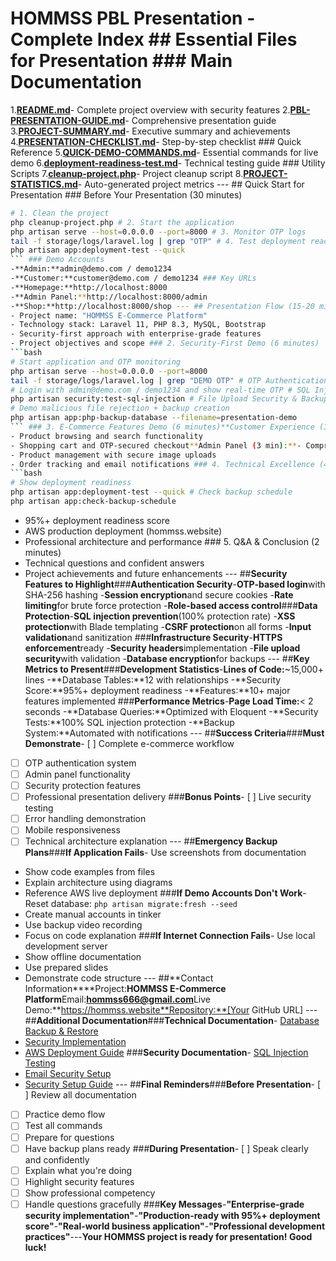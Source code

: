 # HOMMSS PBL Presentation - Complete Index ## Essential Files for Presentation ### Main Documentation
1.**[README.md](README.md)**- Complete project overview with security features
2.**[PBL-PRESENTATION-GUIDE.md](PBL-PRESENTATION-GUIDE.md)**- Comprehensive presentation guide
3.**[PROJECT-SUMMARY.md](PROJECT-SUMMARY.md)**- Executive summary and achievements
4.**[PRESENTATION-CHECKLIST.md](PRESENTATION-CHECKLIST.md)**- Step-by-step checklist ### Quick Reference
5.**[QUICK-DEMO-COMMANDS.md](QUICK-DEMO-COMMANDS.md)**- Essential commands for live demo
6.**[deployment-readiness-test.md](deployment-readiness-test.md)**- Technical testing guide ### Utility Scripts
7.**[cleanup-project.php](cleanup-project.php)**- Project cleanup script
8.**[PROJECT-STATISTICS.md](PROJECT-STATISTICS.md)**- Auto-generated project metrics --- ## Quick Start for Presentation ### Before Your Presentation (30 minutes)
```bash
# 1. Clean the project
php cleanup-project.php # 2. Start the application
php artisan serve --host=0.0.0.0 --port=8000 # 3. Monitor OTP logs
tail -f storage/logs/laravel.log | grep "OTP" # 4. Test deployment readiness
php artisan app:deployment-test --quick
``` ### Demo Accounts
-**Admin:**admin@demo.com / demo1234
-**Customer:**customer@demo.com / demo1234 ### Key URLs
-**Homepage:**http://localhost:8000
-**Admin Panel:**http://localhost:8000/admin
-**Shop:**http://localhost:8000/shop --- ## Presentation Flow (15-20 minutes) ### 1. Introduction (2 minutes)
- Project name: "HOMMSS E-Commerce Platform"
- Technology stack: Laravel 11, PHP 8.3, MySQL, Bootstrap
- Security-first approach with enterprise-grade features
- Project objectives and scope ### 2. Security-First Demo (6 minutes)
```bash
# Start application and OTP monitoring
php artisan serve --host=0.0.0.0 --port=8000
tail -f storage/logs/laravel.log | grep "DEMO OTP" # OTP Authentication (2 min)
# Login with admin@demo.com / demo1234 and show real-time OTP # SQL Injection Protection (2 min)
php artisan security:test-sql-injection # File Upload Security & Backup System (2 min)
# Demo malicious file rejection + backup creation
php artisan app:php-backup-database --filename=presentation-demo
``` ### 3. E-Commerce Features Demo (6 minutes)**Customer Experience (3 min):**- Professional homepage design
- Product browsing and search functionality
- Shopping cart and OTP-secured checkout**Admin Panel (3 min):**- Comprehensive dashboard with statistics
- Product management with secure image uploads
- Order tracking and email notifications ### 4. Technical Excellence (4 minutes)
```bash
# Show deployment readiness
php artisan app:deployment-test --quick # Check backup schedule
php artisan app:check-backup-schedule
```
- 95%+ deployment readiness score
- AWS production deployment (hommss.website)
- Professional architecture and performance ### 5. Q&A & Conclusion (2 minutes)
- Technical questions and confident answers
- Project achievements and future enhancements --- ##**Security Features to Highlight**###**Authentication Security**-**OTP-based login**with SHA-256 hashing
-**Session encryption**and secure cookies
-**Rate limiting**for brute force protection
-**Role-based access control**###**Data Protection**-**SQL injection prevention**(100% protection rate)
-**XSS protection**with Blade templating
-**CSRF protection**on all forms
-**Input validation**and sanitization ###**Infrastructure Security**-**HTTPS enforcement**ready
-**Security headers**implementation
-**File upload security**with validation
-**Database encryption**for backups --- ##**Key Metrics to Present**###**Development Statistics**-**Lines of Code:**~15,000+ lines
-**Database Tables:**12 with relationships
-**Security Score:**95%+ deployment readiness
-**Features:**10+ major features implemented ###**Performance Metrics**-**Page Load Time:**< 2 seconds
-**Database Queries:**Optimized with Eloquent
-**Security Tests:**100% SQL injection protection
-**Backup System:**Automated with notifications --- ##**Success Criteria**###**Must Demonstrate**- [ ] Complete e-commerce workflow
- [ ] OTP authentication system
- [ ] Admin panel functionality
- [ ] Security protection features
- [ ] Professional presentation delivery ###**Bonus Points**- [ ] Live security testing
- [ ] Error handling demonstration
- [ ] Mobile responsiveness
- [ ] Technical architecture explanation --- ##**Emergency Backup Plans**###**If Application Fails**- Use screenshots from documentation
- Show code examples from files
- Explain architecture using diagrams
- Reference AWS live deployment ###**If Demo Accounts Don't Work**- Reset database: `php artisan migrate:fresh --seed`
- Create manual accounts in tinker
- Use backup video recording
- Focus on code explanation ###**If Internet Connection Fails**- Use local development server
- Show offline documentation
- Use prepared slides
- Demonstrate code structure --- ##**Contact Information****Project:**HOMMSS E-Commerce Platform**Email:**hommss666@gmail.com**Live Demo:**https://hommss.website**Repository:**[Your GitHub URL] --- ##**Additional Documentation**###**Technical Documentation**- [Database Backup & Restore](docs/database-backup-restore.md)
- [Security Implementation](docs/SECURITY_IMPLEMENTATION_COMPLETE.md)
- [AWS Deployment Guide](docs/aws-ubuntu-apache-deployment.md) ###**Security Documentation**- [SQL Injection Testing](docs/SQL-INJECTION-TESTING-GUIDE.md)
- [Email Security Setup](docs/EMAIL-TLS-SECURITY.md)
- [Security Setup Guide](docs/SECURITY_SETUP_GUIDE.md) --- ##**Final Reminders**###**Before Presentation**- [ ] Review all documentation
- [ ] Practice demo flow
- [ ] Test all commands
- [ ] Prepare for questions
- [ ] Have backup plans ready ###**During Presentation**- [ ] Speak clearly and confidently
- [ ] Explain what you're doing
- [ ] Highlight security features
- [ ] Show professional competency
- [ ] Handle questions gracefully ###**Key Messages**-**"Enterprise-grade security implementation"**-**"Production-ready with 95%+ deployment score"**-**"Real-world business application"**-**"Professional development practices"**---**Your HOMMSS project is ready for presentation! Good luck!**